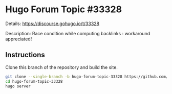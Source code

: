 # Hugo Forum Topic #33328

Details: <https://discourse.gohugo.io/t/33328>

Description: Race condition while computing backlinks : workaround appreciated!

## Instructions

Clone this branch of the repository and build the site.

```bash
git clone --single-branch -b hugo-forum-topic-33328 https://github.com/jmooring/hugo-testing hugo-forum-topic-33328
cd hugo-forum-topic-33328
hugo server
```
